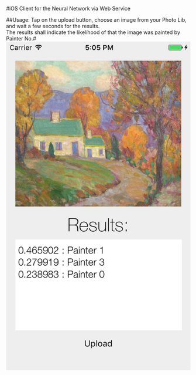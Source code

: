 #iOS Client for the Neural Network via Web Service

##Usage:
Tap on the upload button, choose an image from your Photo Lib, and wait a few seconds for the results.</br>
The results shall indicate the likelíhood of that the image was painted by Painter No.#</br>
![alt Screenshot](https://github.com/BME-SmartLab-Education/vitmav45-2016-train-validate-test-repeat/blob/master/iOS_Client/screen.png)
